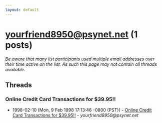 ```yaml
---
layout: default
---
```


# yourfriend8950@psynet.net (1 posts)

_Be aware that many list participants used multiple email addresses over their time active on the list. As such this page may not contain all threads available._

## Threads

### Online Credit Card Transactions for $39.95!!
+ 1998-02-10 (Mon, 9 Feb 1998 17:13:46 -0800 (PST)) - [Online Credit Card Transactions for $39.95!!](/archive/1998/02/7053d6ab5b1c5dd9a1f7dce5ea106dbe92870da802c90299d6aae8f5565af3a9) - _yourfriend8950@psynet.net_

